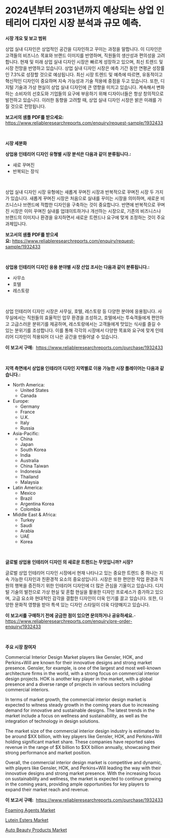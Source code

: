 <p><h1>2024년부터 2031년까지 예상되는 상업 인테리어 디자인 시장 분석과 규모 예측.</h1></p><p><strong>시장 개요 및 보고 범위</strong></p>
<p><p>상업 실내 디자인은 상업적인 공간을 디자인하고 꾸미는 과정을 말합니다. 이 디자인은 고객들의 비즈니스 목표와 브랜드 이미지를 반영하며, 직원들의 생산성과 편의성을 고려합니다. 현재 및 미래 상업 실내 디자인 시장은 빠르게 성장하고 있으며, 최신 트렌드 및 시장 전망을 반영하고 있습니다. 상업 실내 디자인 시장은 예측 기간 동안 연평균 성장률인 7.3%로 성장할 것으로 예상됩니다. 최신 시장 트렌드 및 예측에 따르면, 유동적이고 혁신적인 디자인이 중요하며 지속 가능성과 기술 적용에 중점을 두고 있습니다. 또한, 디지털 기술과 가상 현실이 상업 실내 디자인에 큰 영향을 미치고 있습니다. 계속해서 변화하는 소비자의 선호도와 기업들의 요구에 부응하기 위해 디자이너들은 항상 창의적으로 발전하고 있습니다. 이러한 동향을 고려할 때, 상업 실내 디자인 시장은 밝은 미래를 가질 것으로 전망됩니다.</p></p>
<p><strong>보고서의 샘플 PDF를 받으세요:</strong> <a href="https://www.reliableresearchreports.com/enquiry/request-sample/1932433">https://www.reliableresearchreports.com/enquiry/request-sample/1932433</a></p>
<p>&nbsp;</p>
<p><strong>시장 세분화</strong></p>
<p><strong>상업용 인테리어 디자인 유형별 시장 분석은 다음과 같이 분류됩니다.:</strong></p>
<p><ul><li>새로 꾸며진</li><li>반복되는 장식</li></ul></p>
<p>&nbsp;</p>
<p><p>상업 실내 디자인 시장 유형에는 새롭게 꾸며진 시장과 반복적으로 꾸며진 시장 두 가지가 있습니다. 새롭게 꾸며진 시장은 처음으로 실내를 꾸미는 시장을 의미하며, 새로운 비즈니스나 브랜드에 적합한 디자인을 구축하는 것이 중요합니다. 반면에 반복적으로 꾸며진 시장은 이미 꾸며진 실내를 업데이트하거나 개선하는 시장으로, 기존의 비즈니스나 브랜드의 이미지나 환경을 유지하면서 새로운 트렌드나 요구에 맞게 조정하는 것이 주요 과제입니다.</p></p>
<p><strong>보고서의 샘플 PDF를 받으세요:</strong>&nbsp;<a href="https://www.reliableresearchreports.com/enquiry/request-sample/1932433">https://www.reliableresearchreports.com/enquiry/request-sample/1932433</a></p>
<p>&nbsp;</p>
<p><strong> 상업용 인테리어 디자인 응용 분야별 시장 산업 조사는 다음과 같이 분류됩니다.:</strong></p>
<p><ul><li>사무소</li><li>호텔</li><li>레스토랑</li></ul></p>
<p>&nbsp;</p>
<p><p>상업 인테리어 디자인 시장은 사무실, 호텔, 레스토랑 등 다양한 분야에 응용됩니다. 사무실에서는 직원들의 효율적인 업무 환경을 조성하고, 호텔에서는 투숙객들에게 편안하고 고급스러운 분위기를 제공하며, 레스토랑에서는 고객들에게 맛있는 식사를 즐길 수 있는 분위기를 조성합니다. 이를 통해 각각의 시장에서 다양한 목표와 요구에 맞게 인테리어 디자인이 적용되어 더 나은 공간을 만들어낼 수 있습니다.</p></p>
<p><strong>이 보고서 구매:</strong>&nbsp; <a href="https://www.reliableresearchreports.com/purchase/1932433">https://www.reliableresearchreports.com/purchase/1932433</a></p>
<p>&nbsp;</p>
<p><strong>지역 측면에서 상업용 인테리어 디자인 지역별로 이용 가능한 시장 플레이어는 다음과 같습니다.:</strong></p>
<p><ul>
    <li>
        North America:
        <ul>
            <li>United States</li>
            <li>Canada</li>
        </ul>
    </li>
    <li>
        Europe:
        <ul>
            <li>Germany</li>
            <li>France</li>
            <li>U.K.</li>
            <li>Italy</li>
            <li>Russia</li>
        </ul>
    </li>
    <li>
        Asia-Pacific:
        <ul>
            <li>China</li>
            <li>Japan</li>
            <li>South Korea</li>
            <li>India</li>
            <li>Australia</li>
            <li>China Taiwan</li>
            <li>Indonesia</li>
            <li>Thailand</li>
            <li>Malaysia</li>
        </ul>
    </li>
    <li>
        Latin America:
        <ul>
            <li>Mexico</li>
            <li>Brazil</li>
            <li>Argentina Korea</li>
            <li>Colombia</li>
        </ul>
    </li>
    <li>
        Middle East & Africa:
        <ul>
            <li>Turkey</li>
            <li>Saudi</li>
            <li>Arabia</li>
            <li>UAE</li>
            <li>Korea</li>
        </ul>
    </li>
    </ul></p>
<p>&nbsp;</p>
<p><strong>글로벌 상업용 인테리어 디자인 의 새로운 트렌드는 무엇입니까? 시장?</strong></p>
<p><p>글로벌 상업 인테리어 디자인 시장에서 현재 나타나고 있는 중요한 트렌드 중 하나는 지속 가능한 디자인과 친환경적 요소의 중요성입니다. 시장은 또한 편안한 작업 환경과 직원의 행복을 증진하기 위한 인테리어 디자인에 더 많은 관심을 기울이고 있습니다. 디지털 기술의 발전으로 가상 현실 및 혼합 현실을 활용한 디자인 프로세스가 증가하고 있으며, 고급 요소와 현대적인 감각을 결합한 디자인이 더욱 인기를 끌고 있습니다. 또한, 다양한 문화적 영향을 받아 특색 있는 디자인 스타일이 더욱 다양해지고 있습니다.</p></p>
<p><strong>이 보고서를 구매하기 전에 궁금한 점이 있으면 문의하거나 공유하세요.</strong>- <a href="https://www.reliableresearchreports.com/enquiry/pre-order-enquiry/1932433">https://www.reliableresearchreports.com/enquiry/pre-order-enquiry/1932433</a></p>
<p>&nbsp;</p>
<p><strong>주요 시장 참여자</strong></p>
<p><p>Commercial Interior Design Market players like Gensler, HOK, and Perkins+Will are known for their innovative designs and strong market presence. Gensler, for example, is one of the largest and most well-known architecture firms in the world, with a strong focus on commercial interior design projects. HOK is another key player in the market, with a global presence and a diverse range of projects in various sectors including commercial interiors.</p><p>In terms of market growth, the commercial interior design market is expected to witness steady growth in the coming years due to increasing demand for innovative and sustainable designs. The latest trends in the market include a focus on wellness and sustainability, as well as the integration of technology in design solutions.</p><p>The market size of the commercial interior design industry is estimated to be around $XX billion, with key players like Gensler, HOK, and Perkins+Will holding significant market share. These companies have reported sales revenue in the range of $X billion to $XX billion annually, showcasing their strong performance and market position.</p><p>Overall, the commercial interior design market is competitive and dynamic, with players like Gensler, HOK, and Perkins+Will leading the way with their innovative designs and strong market presence. With the increasing focus on sustainability and wellness, the market is expected to continue growing in the coming years, providing ample opportunities for key players to expand their market reach and revenue.</p></p>
<p><strong>이 보고서 구매:</strong>&nbsp;&nbsp;<a href="https://www.reliableresearchreports.com/purchase/1932433">https://www.reliableresearchreports.com/purchase/1932433</a></p>
<p><p><a href="https://github.com/peachesmcdowel1/Market-Research-Report-List-1/blob/main/foaming-agents-market.md">Foaming Agents Market</a></p><p><a href="https://github.com/nicoletavirag/Market-Research-Report-List-2/blob/main/lutein-esters-market.md">Lutein Esters Market</a></p><p><a href="https://github.com/redneck06/Market-Research-Report-List-2/blob/main/auto-beauty-products-market.md">Auto Beauty Products Market</a></p></p>
